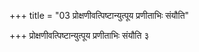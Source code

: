 +++
title = "03 प्रोक्षणीवत्पिष्टान्युत्पूय प्रणीताभिः संयौति"

+++
प्रोक्षणीवत्पिष्टान्युत्पूय प्रणीताभिः संयौति ३